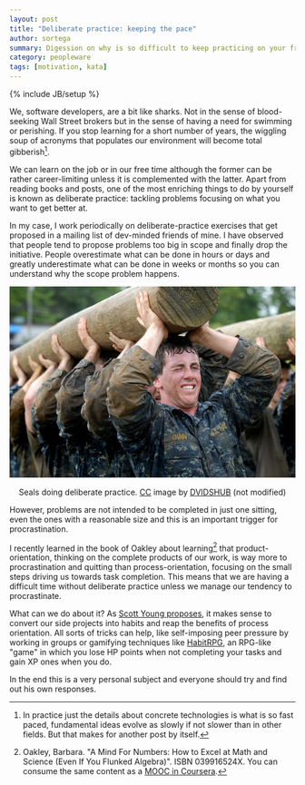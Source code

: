 ```yaml
---
layout: post
title: "Deliberate practice: keeping the pace"
author: sortega
summary: Digession on why is so difficult to keep practicing on your free time.
category: peopleware
tags: [motivation, kata]
---
```

{% include JB/setup %}

We, software developers, are a bit like sharks.  Not in the sense of
blood-seeking Wall Street brokers but in the sense of having a need
for swimming or perishing.  If you stop learning for a short number of
years, the wiggling soup of acronyms that populates our environment
will become total gibberish[^1].

We can learn on the job or in our free time although the former can be
rather career-limiting unless it is complemented with the latter.
Apart from reading books and posts, one of the most enriching things
to do by yourself is known as deliberate practice: tackling problems
focusing on what you want to get better at.

In my case, I work periodically on deliberate-practice exercises that
get proposed in a mailing list of dev-minded friends of mine.  I have
observed that people tend to propose problems too big in scope and
finally drop the initiative.  People overestimate what can be done in
hours or days and greatly underestimate what can be done in weeks or
months so you can understand why the scope problem happens.

<div style="width: 100%; margin: 1em 0">
    <img src="/assets/deliberate_practice.jpg" alt="Seals training" />
    <p style="text-align: center">Seals doing deliberate practice.
      <a href="https://creativecommons.org/licenses/by/2.0/">CC</a> image by
      <a href="https://www.flickr.com/photos/dvids/5737116298/in/photostream/">DVIDSHUB</a>
      (not modified)
    </p>
</div>

However, problems are not intended to be completed in just one sitting,
even the ones with a reasonable size and this is an important trigger
for procrastination.

I recently learned in the book of Oakley about learning[^2] that
product-orientation, thinking on the complete products of our work, is
way more to procrastination and quitting than process-orientation,
focusing on the small steps driving us towards task completion.  This
means that we are having a difficult time without deliberate practice
unless we manage our tendency to procrastinate.

What can we do about it?  As
[Scott Young proposes](http://www.scotthyoung.com/blog/2015/01/29/projects-or-habits/),
it makes sense to convert our side projects into habits and reap the benefits
of process orientation.  All sorts of tricks can help, like self-imposing peer
pressure by working in groups or gamifying techniques like 
[HabitRPG](https://habitrpg.com/), an RPG-like "game" in which you lose HP
points when not completing your tasks and gain XP ones when you do.

In the end this is a very personal subject and everyone should try and
find out his own responses.

[^1]: In practice just the details about concrete technologies is what is so fast paced, fundamental ideas evolve as slowly if not slower than in other fields. But that makes for another post by itself.

[^2]: Oakley, Barbara. "A Mind For Numbers: How to Excel at Math and Science (Even If You Flunked Algebra)". ISBN 039916524X.  You can consume the same content as a [MOOC in Coursera](https://www.coursera.org/learn/learning-how-to-learn).

